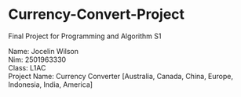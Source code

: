 # Currency-Convert-Project
Final Project for Programming and Algorithm S1<br />

Name: Jocelin Wilson<br />
Nim: 2501963330<br />
Class: L1AC<br />
Project Name: Currency Converter [Australia, Canada, China, Europe, Indonesia, India, America]
